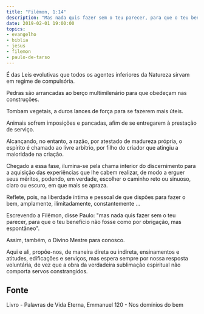```yaml
---
title: "Filêmon, 1:14"
description: "Mas nada quis fazer sem o teu parecer, para que o teu benefício não fosse compor obrigação, mas espontâneo"
date: 2019-02-01 19:00:00
topics: 
- evangelho
- biblia
- jesus
- filemon
- paulo-de-tarso
---
```


É das Leis evolutivas que todos os agentes inferiores da Natureza sirvam em regime
de compulsória.

Pedras são arrancadas ao berço multimilenário para que obedeçam nas
construções.

Tombam vegetais, a duros lances de força para se fazerem mais úteis.

Animais sofrem imposições e pancadas, afim de se entregarem à prestação de
serviço.

Alcançando, no entanto, a razão, por atestado de madureza própria, o espírito é
chamado ao livre arbítrio, por filho do criador que atingiu a maioridade na criação.

Chegado a essa fase, ilumina-se pela chama interior do discernimento para a aquisição
das experiências que lhe cabem realizar, de modo a erguer seus méritos, podendo, em
verdade, escolher o caminho reto ou sinuoso, claro ou escuro, em que mais se apraza.

Reflete, pois, na liberdade íntima e pessoal de que dispões para fazer o bem,
amplamente, ilimitadamente, constantemente ...

Escrevendo a Filêmon, disse Paulo: "mas nada quis fazer sem o teu parecer, para
que o teu benefício não fosse como por obrigação, mas espontâneo".

Assim, também, o Divino Mestre para conosco.

Aqui e ali, propõe-nos, de maneira direta ou indireta, ensinamentos e atitudes,
edificações e serviços, mas espera sempre por nossa resposta voluntária, de vez que a
obra da verdadeira sublimação espiritual não comporta servos constrangidos.



## Fonte
Livro - Palavras de Vida Eterna, Emmanuel
120 - Nos domínios do bem
